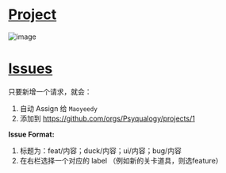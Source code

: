 # [Project](https://github.com/orgs/Psyqualogy/projects/1/views/2)
![image](https://github.com/user-attachments/assets/ad3bda27-7728-4c84-bea2-1ffd3cf14737)


# [Issues](https://github.com/Psyqualogy/Project-Psyqualogy/issues/)

只要新增一个请求，就会：

1. 自动 Assign 给 `Maoyeedy`
2. 添加到 https://github.com/orgs/Psyqualogy/projects/1

**Issue Format:**

1. 标题为：feat/内容；duck/内容；ui/内容；bug/内容
2. 在右栏选择一个对应的 label （例如新的关卡道具，则选feature）
